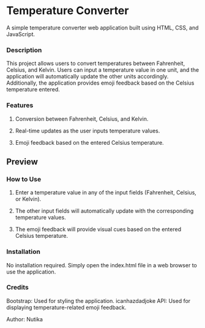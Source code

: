 <h1>Temperature Converter</h1>
A simple temperature converter web application built using HTML, CSS, and JavaScript.

<h3>Description</h3>
This project allows users to convert temperatures between Fahrenheit, Celsius, and Kelvin. Users can input a temperature value in one unit, and the application will automatically update the other units accordingly. Additionally, the application provides emoji feedback based on the Celsius temperature entered.

<h3>Features</h3>

1. Conversion between Fahrenheit, Celsius, and Kelvin.

2. Real-time updates as the user inputs temperature values.

3. Emoji feedback based on the entered Celsius temperature.
   
<h2>Preview</h2>
<h3>How to Use</h3>

1. Enter a temperature value in any of the input fields (Fahrenheit, Celsius, or Kelvin).

2. The other input fields will automatically update with the corresponding temperature values.
   
3. The emoji feedback will provide visual cues based on the entered Celsius temperature.

<h3>Installation</h3>
No installation required. Simply open the index.html file in a web browser to use the application.

<h3>Credits</h3>
Bootstrap: Used for styling the application.
icanhazdadjoke API: Used for displaying temperature-related emoji feedback.

Author: Nutika
